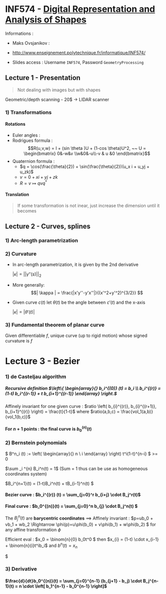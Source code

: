 # INF574 - [Digital Representation and Analysis of Shapes](http://www.enseignement.polytechnique.fr/informatique/INF574/)

Informations : 

- Maks Ovsjanikov : 


- http://www.enseignement.polytechnique.fr/informatique/INF574/
- Slides access : Username `INF574`, Password `GeometryProcessing`

## Lecture 1 - Presentation

> Not dealing with images but with shapes

Geometric/depth scanning - 20$ -> LIDAR scanner

### 1) Transformations

#### Rotations 

- Euler angles : 
- Rodrigues formula : $$R(u,v,w) = I + (sin \theta )U + (1-cos \theta)U^2, ~~ U = \begin{bmatrix} 0&-w&v \\w&0&-u\\-v & u &0  \end{bmatrix}$$
- Quaternion formula : 
  - $q = \cos(\frac{\theta}{2}) + \sin(\frac{\theta}{2})(u_x i + u_yj + u_zk)$
  - $v = 0 + xi+yj+zk$
  - $R = v \mapsto qvq^*$

#### Translation

> If some transformation is not inear, just increase the dimension until it becomes



## Lecture 2 - Curves, splines

### 1) Arc-length parametrization

### 2) Curvature

- In arc-length parametrization, it is given by the 2nd derivative

  $| \kappa | = || \gamma''(s) ||_2$

- More generally: $$| \kappa | = \frac{|x'y''-y'x''|}{(x'^2+y'^2)^{3/2}} $$

- Given curve $c(t)$ let $\theta(t)$ be the angle between $c'(t)$ and the x-axis

  $| \kappa | = | \theta'(t) |$

### 3) Fundamental theorem of planar curve

Given differentiable $f$, unique curve (up to rigid motion) whose signed curvature is $f$





# Lecture 3 - Bezier



### 1) de Casteljau algorithm

##### Recursive definition $\left\{ \begin{array}{} b_i^{(0)} (t) = b_i  \\ b_i^{(r)} = (1-t) b_i^{(r-1)} + t b_{i+1}^{(r-1)}     \end{array} \right.$

Affinely invariant for one given curve : $ratio \left( b_{i}^{(r)}, b_{i}^{(r+1)}, b_{i+1}^{(r)}  \right) = \frac{t}{1-t}$ where $ratio(a,b,c) = \frac{vol_1(a,b)}{vol_1(b,c)}$

#### For $n+1$ points : the final curve is $b_0^{(n)} (t)$





### 2) Bernstein polynomials

$ B^n_i (t) := \left( \begin{array}{} n \\ i  \end{array} \right) t^i(1-t)^{n-i} $   >= 0

$\sum _i ^{n} B_i^n(t) = 1$     (Sum = 1 thus can be use as homogeneous coordinates system)

$B_i^{n+1}(t) = (1-t)B_i^n(t) + tB_{i-1}^n(t) $ 

#### Bezier curve : $b_i^{(r)} (t)  =  \sum_{j=0}^r b_{i+j} \cdot B_j^r(t)$

#### Final curve : $b_0^{(n)}(t) = \sum_{j=0}^n b_{j} \cdot B_j^n(t) $

The $B_j^n(t)$ are **barycentric coordinates** ==> Affinely invariant : $p=ub_0 + vb_1 + wb_2  \Rightarrow \phi(p)=u\phi(b_0) + v\phi(b_1) + w\phi(b_2) $ for any affine transformation $\phi$ 



Efficient eval : $x_0 = \binom{n}{0} b_0t^0 $ then $x_{i} =  (1-t) \cdot x_{i-1} + \binom{n}{i}t^ib_i$  and $b^n(t) = x_n$











$



### 3) Derivative 

#### $\frac{d}{dt}b_0^{(n)}(t) = \sum_{j=0}^{n-1} (b_{j+1} - b_j) \cdot B_j^{n-1}(t) = n \cdot \left[ b_1^{n-1} -  b_0^{n-1}  \right]$















